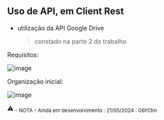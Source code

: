 ## Uso de API, em Client Rest
- utilização da API Google Drive
  > constado na parte 2 do trabalho

Requisitos:

![image](https://github.com/Klegin/cbweb3/assets/79160178/57727c4d-3cf9-4a1f-a74f-9f3747259fb0)


Organização inicial:

![image](https://github.com/Klegin/cbweb3/assets/79160178/21192f0f-e468-4f39-9fda-5c71526bbea4)

⚠️ <sub> - NOTA - 
Ainda em desenvolvimento : 21/05/2024 : 06h13m
</sub>
